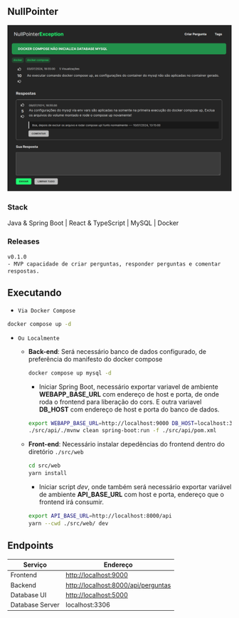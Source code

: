 ## NullPointer

![nullpointer](./docs/imgs/nullpointer.png)

### Stack

Java & Spring Boot | React & TypeScript | MySQL | Docker

### Releases

```
v0.1.0
- MVP capacidade de criar perguntas, responder perguntas e comentar respostas.
```

## Executando

- `Via Docker Compose`

```sh
docker compose up -d
```

- `Ou Localmente`

    - __Back-end__: Será necessário banco de dados configurado, de preferência do manifesto do docker compose

        ```sh
        docker compose up mysql -d
        ```

        - Iniciar Spring Boot, necessário exportar variavel de ambiente __WEBAPP_BASE_URL__ com endereço de host e porta, de onde roda o frontend para liberação do cors. E outra variavel __DB_HOST__ com endereço de host e porta do banco de dados.

        ```sh
        export WEBAPP_BASE_URL=http://localhost:9000 DB_HOST=localhost:3306
        ./src/api/./mvnw clean spring-boot:run -f ./src/api/pom.xml
        ```

    - __Front-end__: Necessário instalar depedências do frontend dentro do diretório `./src/web`

        ```sh
        cd src/web
        yarn install 
        ```

        - Iniciar script _dev_, onde também será necessário exportar variável de ambiente __API_BASE_URL__ com host e porta, endereço que o frontend irá consumir.

        ```sh
        export API_BASE_URL=http://localhost:8000/api
        yarn --cwd ./src/web/ dev
        ```

## Endpoints

| Serviço | Endereço | 
| --- | --- |
| Frontend | [http://localhost:9000](http://localhost:9000) |
| Backend | [http://localhost:8000/api/perguntas](http://localhost:8000/api/perguntas) |
| Database UI | [http://localhost:5000](http://localhost:5000) |
| Database Server | localhost:3306 |
